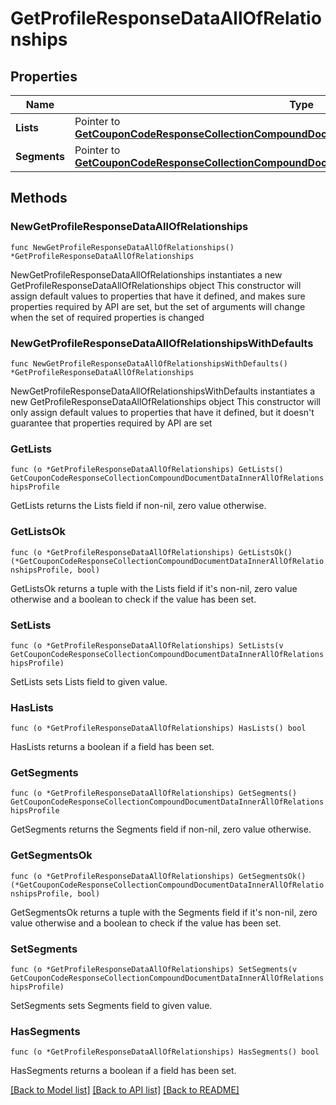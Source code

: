 # GetProfileResponseDataAllOfRelationships

## Properties

Name | Type | Description | Notes
------------ | ------------- | ------------- | -------------
**Lists** | Pointer to [**GetCouponCodeResponseCollectionCompoundDocumentDataInnerAllOfRelationshipsProfile**](GetCouponCodeResponseCollectionCompoundDocumentDataInnerAllOfRelationshipsProfile.md) |  | [optional] 
**Segments** | Pointer to [**GetCouponCodeResponseCollectionCompoundDocumentDataInnerAllOfRelationshipsProfile**](GetCouponCodeResponseCollectionCompoundDocumentDataInnerAllOfRelationshipsProfile.md) |  | [optional] 

## Methods

### NewGetProfileResponseDataAllOfRelationships

`func NewGetProfileResponseDataAllOfRelationships() *GetProfileResponseDataAllOfRelationships`

NewGetProfileResponseDataAllOfRelationships instantiates a new GetProfileResponseDataAllOfRelationships object
This constructor will assign default values to properties that have it defined,
and makes sure properties required by API are set, but the set of arguments
will change when the set of required properties is changed

### NewGetProfileResponseDataAllOfRelationshipsWithDefaults

`func NewGetProfileResponseDataAllOfRelationshipsWithDefaults() *GetProfileResponseDataAllOfRelationships`

NewGetProfileResponseDataAllOfRelationshipsWithDefaults instantiates a new GetProfileResponseDataAllOfRelationships object
This constructor will only assign default values to properties that have it defined,
but it doesn't guarantee that properties required by API are set

### GetLists

`func (o *GetProfileResponseDataAllOfRelationships) GetLists() GetCouponCodeResponseCollectionCompoundDocumentDataInnerAllOfRelationshipsProfile`

GetLists returns the Lists field if non-nil, zero value otherwise.

### GetListsOk

`func (o *GetProfileResponseDataAllOfRelationships) GetListsOk() (*GetCouponCodeResponseCollectionCompoundDocumentDataInnerAllOfRelationshipsProfile, bool)`

GetListsOk returns a tuple with the Lists field if it's non-nil, zero value otherwise
and a boolean to check if the value has been set.

### SetLists

`func (o *GetProfileResponseDataAllOfRelationships) SetLists(v GetCouponCodeResponseCollectionCompoundDocumentDataInnerAllOfRelationshipsProfile)`

SetLists sets Lists field to given value.

### HasLists

`func (o *GetProfileResponseDataAllOfRelationships) HasLists() bool`

HasLists returns a boolean if a field has been set.

### GetSegments

`func (o *GetProfileResponseDataAllOfRelationships) GetSegments() GetCouponCodeResponseCollectionCompoundDocumentDataInnerAllOfRelationshipsProfile`

GetSegments returns the Segments field if non-nil, zero value otherwise.

### GetSegmentsOk

`func (o *GetProfileResponseDataAllOfRelationships) GetSegmentsOk() (*GetCouponCodeResponseCollectionCompoundDocumentDataInnerAllOfRelationshipsProfile, bool)`

GetSegmentsOk returns a tuple with the Segments field if it's non-nil, zero value otherwise
and a boolean to check if the value has been set.

### SetSegments

`func (o *GetProfileResponseDataAllOfRelationships) SetSegments(v GetCouponCodeResponseCollectionCompoundDocumentDataInnerAllOfRelationshipsProfile)`

SetSegments sets Segments field to given value.

### HasSegments

`func (o *GetProfileResponseDataAllOfRelationships) HasSegments() bool`

HasSegments returns a boolean if a field has been set.


[[Back to Model list]](../README.md#documentation-for-models) [[Back to API list]](../README.md#documentation-for-api-endpoints) [[Back to README]](../README.md)


